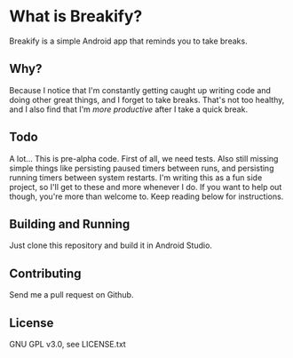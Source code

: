 What is Breakify?
=============
Breakify is a simple Android app that reminds you to take breaks.

Why?
---
Because I notice that I'm constantly getting caught up writing code and doing other great things, and I forget to take breaks. That's not too healthy, and I also find that I'm _more productive_&nbsp;after I take a quick break.

Todo
---
A lot... This is pre-alpha code.
First of all, we need tests. Also still missing simple things like persisting paused timers between runs, and persisting running timers between system restarts. I'm writing this as a fun side project, so I'll get to these and more whenever I do. If you want to help out though, you're more than welcome to. Keep reading below for instructions.

Building and Running
---
Just clone this repository and build it in Android Studio.

Contributing
---
Send me a pull request on Github.

License
---
GNU GPL v3.0, see LICENSE.txt
